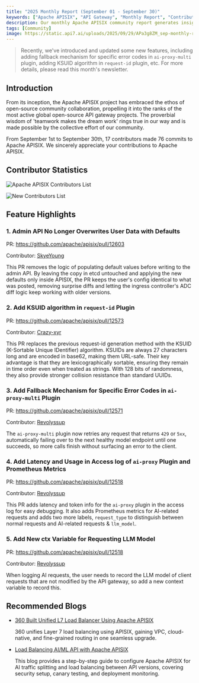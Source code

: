 ```yaml
---
title: "2025 Monthly Report (September 01 - September 30)"
keywords: ["Apache APISIX", "API Gateway", "Monthly Report", "Contributor"]
description: Our monthly Apache APISIX community report generates insights into the project's monthly developments. The reports provide a pathway into the Apache APISIX community, ensuring that you stay well-informed and actively involved.
tags: [Community]
image: https://static.api7.ai/uploads/2025/09/29/APa3g8ZM_sep-monthly-report-cover-en.webp
---
```


> Recently, we've introduced and updated some new features, including adding fallback mechanism for specific error codes in `ai-proxy-multi` plugin, adding KSUID algorithm in `request-id` plugin, etc. For more details, please read this month's newsletter.

<!--truncate-->

## Introduction

From its inception, the Apache APISIX project has embraced the ethos of open-source community collaboration, propelling it into the ranks of the most active global open-source API gateway projects. The proverbial wisdom of 'teamwork makes the dream work' rings true in our way and is made possible by the collective effort of our community.

From September 1st to September 30th, 17 contributors made 76 commits to Apache APISIX. We sincerely appreciate your contributions to Apache APISIX.

## Contributor Statistics

![Apache APISIX Contributors List](https://static.api7.ai/uploads/2025/09/29/8AmFT8hp_2025-sep-contributor-list.webp)

![New Contributors List](https://static.api7.ai/uploads/2025/09/29/ukKJS7E3_2025-sep-new-contributors.webp)

## Feature Highlights

### 1. Admin API No Longer Overwrites User Data with Defaults

PR: https://github.com/apache/apisix/pull/12603

Contributor: [SkyeYoung](https://github.com/SkyeYoung)

This PR removes the logic of populating default values before writing to the admin API. By leaving the copy in etcd untouched and applying the new defaults only inside APISIX, the PR keeps the user's config identical to what was posted, removing surprise diffs and letting the ingress controller's ADC diff logic keep working with older versions.

### 2. Add KSUID algorithm in `request-id` Plugin

PR: https://github.com/apache/apisix/pull/12573

Contributor: [Crazy-xyr](https://github.com/Crazy-xyr)

This PR replaces the previous request-id generation method with the KSUID (K-Sortable Unique IDentifier) algorithm. KSUIDs are always 27 characters long and are encoded in base62, making them URL-safe. Their key advantage is that they are lexicographically sortable, ensuring they remain in time order even when treated as strings. With 128 bits of randomness, they also provide stronger collision resistance than standard UUIDs.

### 3. Add Fallback Mechanism for Specific Error Codes in `ai-proxy-multi` Plugin

PR: https://github.com/apache/apisix/pull/12571

Contributor: [Revolyssup](https://github.com/Revolyssup)

The `ai-proxy-multi` plugin now retries any request that returns `429` or `5xx`, automatically failing over to the next healthy model endpoint until one succeeds, so more calls finish without surfacing an error to the client.

### 4. Add Latency and Usage in Access log of `ai-proxy` Plugin and Prometheus Metrics

PR: https://github.com/apache/apisix/pull/12518

Contributor: [Revolyssup](https://github.com/Revolyssup)

This PR adds latency and token info for the `ai-proxy` plugin in the access log for easy debugging. It also adds Prometheus metrics for AI-related requests and adds two more labels, `request_type` to distinguish between normal requests and AI-related requests & `llm_model`.

### 5. Add New ctx Variable for Requesting LLM Model

PR: https://github.com/apache/apisix/pull/12518

Contributor: [Revolyssup](https://github.com/Revolyssup)

When logging AI requests, the user needs to record the LLM model of client requests that are not modified by the API gateway, so add a new context variable to record this.

## Recommended Blogs

- [360 Built Unified L7 Load Balancer Using Apache APISIX](https://apisix.apache.org/blog/2025/09/03/360-built-unified-l7-load-balancer-with-apisix/)

  360 unifies Layer 7 load balancing using APISIX, gaining VPC, cloud-native, and fine-grained routing in one seamless upgrade.

- [Load Balancing AI/ML API with Apache APISIX](https://apisix.apache.org/blog/2025/07/31/load-balancing-between-ai-ml-api-with-apisix/)

  This blog provides a step-by-step guide to configure Apache APISIX for AI traffic splitting and load balancing between API versions, covering security setup, canary testing, and deployment monitoring.
